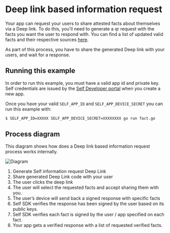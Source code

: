# Deep link based information request

Your app can request your users to share attested facts about themselves via a Deep link. To do this, you'll need to generate a qr request with the facts you want the user to respond with. You can find a list of updated valid facts and their respective sources [here](https://github.com/joinself/self-go-sdk/blob/master/fact/fact.go).


As part of this process, you have to share the generated Deep link with your users, and wait for a response.

## Running this example

In order to run this example, you must have a valid app id and private key. Self credentials are issued by the [Self Developer portal](https://developer.joinself.com/) when you create a new app.

Once you have your valid `SELF_APP_ID` and `SELF_APP_DEVICE_SECRET` you can run this example with:

```bash
$ SELF_APP_ID=XXXXX SELF_APP_DEVICE_SECRET=XXXXXXXX go run fact.go
```

## Process diagram

This diagram shows how does a Deep link based information request process works internally.

![Diagram](https://static.joinself.com/images/di_facts_diagram.png)


1. Generate Self information request Deep Link
2. Share generated Deep Link code with your user
3. The user clicks the deep link
4. The user will select the requested facts and accept sharing them with you.
5. The user’s device will send back a signed response with specific facts
6. Self SDK verifies the response has been signed by the user based on its public keys.
7. Self SDK verifies each fact is signed by the user / app specified on each fact.
8. Your app gets a verified response with a list of requested verified facts.
